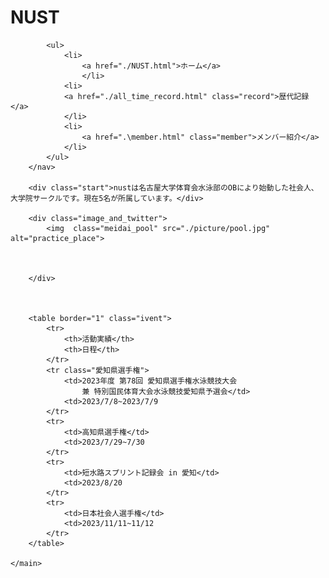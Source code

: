 <html lang="en">
<head>
    <meta charset="UTF-8">
    <meta http-equiv="X-UA-Compatible" content="IE=edge">
    <meta name="viewport" content="width=device-width, initial-scale=1.0">
    <link rel="stylesheet" href="NUST.css">
</head>
<body>
    <main>
        <h1>NUST</h1>
        <nav class="menubar">

            <ul>
                <li>
                    <a href="./NUST.html">ホーム</a>
                    </li>
                <li>
                <a href="./all_time_record.html" class="record">歴代記録</a>
                </li>
                <li>
                    <a href=".\member.html" class="member">メンバー紹介</a>
                </li>
            </ul>
        </nav>

        <div class="start">nustは名古屋大学体育会水泳部のOBにより始動した社会人、大学院サークルです。現在5名が所属しています。</div>
        
        <div class="image_and_twitter">
            <img  class="meidai_pool" src="./picture/pool.jpg" alt="practice_place">    

            

        </div>



        <table border="1" class="ivent">
            <tr>
                <th>活動実績</th>
                <th>日程</th>
            </tr>
            <tr class="愛知県選手権">
                <td>2023年度 第78回 愛知県選手権水泳競技大会
                    兼 特別国民体育大会水泳競技愛知県予選会</td>
                <td>2023/7/8~2023/7/9
            </tr>
            <tr>
                <td>高知県選手権</td>
                <td>2023/7/29~7/30
            </tr>
            <tr>
                <td>短水路スプリント記録会 in 愛知</td>
                <td>2023/8/20
            </tr>
            <tr>
                <td>日本社会人選手権</td>
                <td>2023/11/11~11/12
            </tr>
        </table>
        
    </main>
</body>
</html>
